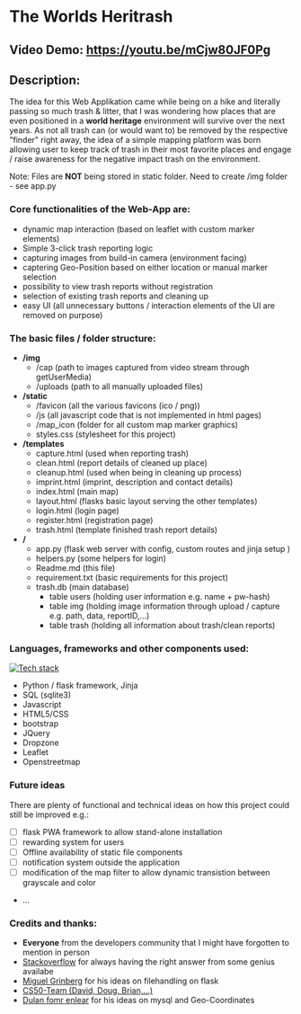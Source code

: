 # **The Worlds Heritrash**
## Video Demo:  https://youtu.be/mCjw80JF0Pg
## Description:
The idea for this Web Applikation came while being on a hike and literally passing so much trash & litter, that I was wondering how places that are even positioned in a **world heritage** environment will survive over the next years. As not all trash can (or would want to) be removed by the respective "finder" right away, the idea of a simple mapping platform was born allowing user to keep track of trash in their most favorite places and engage / raise awareness for the negative impact trash on the environment.

Note: Files are **NOT** being stored in static folder. Need to create /img folder - see app.py

### Core functionalities of the Web-App are:
- dynamic map interaction (based on leaflet with custom marker elements)
- Simple 3-click trash reporting logic
- capturing images from build-in camera (environment facing)
- captering Geo-Position based on either location or manual marker selection
- possibility to view trash reports without registration
- selection of existing trash reports and cleaning up
- easy UI (all unnecessary buttons / interaction elements of the UI are removed on purpose)

### The basic files / folder structure:
- **/img**
    - /cap (path to images captured from video stream through getUserMedia)
    - /uploads (path to all manually uploaded files)
- **/static**
    - /favicon (all the various favicons (ico / png))
    - /js (all javascript code that is not implemented in html pages)
    - /map_icon (folder for all custom map marker graphics)
    - styles.css (stylesheet for this project)
- **/templates**
    - capture.html (used when reporting trash)
    - clean.html (report details of cleaned up place)
    - cleanup.html (used when being in cleaning up process)
    - imprint.html (imprint, description and contact details)
    - index.html (main map)
    - layout.html (flasks basic layout serving the other templates)
    - login.html (login page)
    - register.html (registration page)
    - trash.html (template finished trash report details)
- **/**
    - app.py (flask web server with config, custom routes and jinja setup )
    - helpers.py (some helpers for login)
    - Readme.md (this file)
    - requirement.txt (basic requirements for this project)
    - trash.db (main database)
        - table users (holding user information e.g. name + pw-hash)
        - table img (holding image information through upload / capture e.g. path, data, reportID,...)
        - table trash (holding all information about trash/clean reports)


### Languages, frameworks and other components used:
[![Tech stack](https://skills.thijs.gg/icons?i=py,css,html,js,jquery,sql&theme=dark)](https://skills.thijs.gg)
- Python / flask framework, Jinja
- SQL (sqlite3)
- Javascript
- HTML5/CSS
- bootstrap
- JQuery
- Dropzone
- Leaflet
- Openstreetmap

### Future ideas
There are plenty of functional and technical ideas on how this project could still be improved e.g.:
- [ ] flask PWA framework to allow stand-alone installation
- [ ] rewarding system for users
- [ ] Offline availability of static file components
- [ ] notification system outside the application
- [ ] modification of the map filter to allow dynamic transistion between grayscale and color
- ...

### Credits and thanks:
- **Everyone** from the developers community that I might have forgotten to mention in person
- [Stackoverflow](https://stackoverflow.com/) for always having the right answer from some genius availabe
- [Miguel Grinberg](https://blog.miguelgrinberg.com/post/handling-file-uploads-with-flask) for his ideas on filehandling on flask
- [CS50-Team (David, Doug, Brian,...)](https://cs50.harvard.edu/)
- [Dulan fomr enlear](https://enlear.academy/working-with-geo-coordinates-in-mysql-5451e54cddec) for his ideas on mysql and Geo-Coordinates
